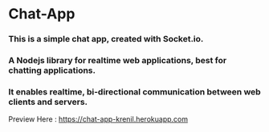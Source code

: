 # Chat-App

### This is a simple chat app, created with Socket.io. 
### A Nodejs library for realtime web applications, best for chatting applications. 
### It enables realtime, bi-directional communication between web clients and servers.

Preview Here : https://chat-app-krenil.herokuapp.com
